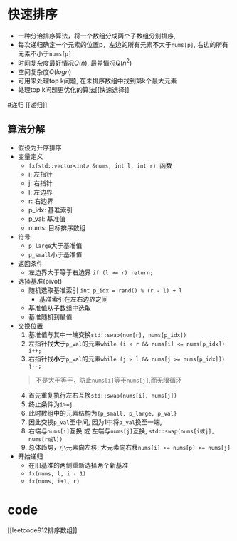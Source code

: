 # 快速排序

- 一种分治排序算法，将一个数组分成两个子数组分别排序,  
- 每次递归确定一个元素的位置p，左边的所有元素不大于`nums[p]`, 右边的所有元素不小于`nums[p]`
- 时间复杂度最好情况$O(n)$, 最差情况$Q(n^2)$
- 空间复杂度$O(log n)$
- 可用来处理top k问题, 在未排序数组中找到第k个最大元素
- 处理top k问题更优化的算法[[快速选择]]

#递归  [[递归]]

## 算法分解

- 假设为升序排序
- 变量定义
  - `fx(std::vector<int> &nums, int l, int r)`: 函数
  - i: 左指针 
  - j: 右指针 
  - l: 左边界
  - r: 右边界
  - p_idx: 基准索引
  - p_val: 基准值
  - nums: 目标排序数组
- 符号
  - `p_large`大于基准值
  - `p_small`小于基准值
- 返回条件
  - 左边界大于等于右边界 `if (l >= r) return;`
- 选择基准(pivot)
  - 随机选取基准索引 `int p_idx = rand() % (r - l) + l`
    - 基准索引在左右边界之间
  - 基准值从子数组中选取
  - 基准随机到最值
- 交换位置
  1. 基准值与其中一端交换`std::swap(num[r], nums[p_idx])`
  2. 左指针找**大于**`p_val`的元素`while (i < r && nums[i] <= nums[p_idx]) i++;`
  3. 右指针找**小于**`p_val`的元素`while (j > l && nums[j >= nums[p_idx]]) j--;`
  > 不是大于等于，防止`nums[i]`等于`nums[j]`,而无限循环
  4. 首先重复执行左右互换`std::swap(nums[i], nums[j])`
  5. 终止条件为`i>=j`
  6. 此时数组中的元素结构为`{p_small, p_large, p_val}`
  7. 因此交换`p_val`至中间, 因为1中将`p_val`换至一端, 
  8. 右端与`nums[i]`互换 或 左端与`nums[j]`互换, `std::swap(nums[i或j], nums[r或l])`
  9. 总体趋势，小元素向左移, 大元素向右移`nums[i] >= nums[p] >= nums[j]`
- 开始递归
  -  在旧基准的两侧重新选择两个新基准
  - `fx(nums, l, i - 1)`
  - `fx(nums, i+1, r)`


# code
[[leetcode912排序数组]]
 

